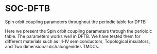 # SOC-DFTB
Spin orbit coupling parameters throughout the periodic table for DFTB 


Here we present the Spin orbit coupling parameters through the perioidic table. The parameters works well in DFTB. We have tested them for different materials such as III-IV semiconductors, Topological insulators, and Two dimensional dichalcogenides TMDCs.

